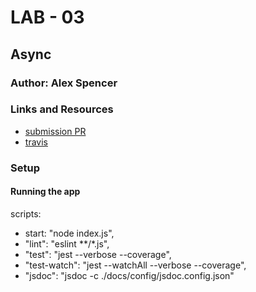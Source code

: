 # LAB - 03

## Async

### Author: Alex Spencer

### Links and Resources
* [submission PR](https://github.com/alexspencer-401-advanced-javascript/lab-03/pull/1)
* [travis](https://travis-ci.com/alexspencer-401-advanced-javascript/lab-03)

### Setup

#### Running the app

scripts:
- start: "node index.js",
- "lint": "eslint **/*.js",
- "test": "jest --verbose --coverage",
- "test-watch": "jest --watchAll --verbose --coverage",
- "jsdoc": "jsdoc -c ./docs/config/jsdoc.config.json"

